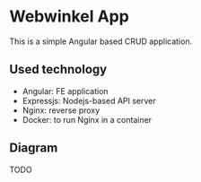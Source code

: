 # Webwinkel App
This is a simple Angular based CRUD application.

## Used technology
* Angular: FE application
* Expressjs: Nodejs-based API server
* Nginx: reverse proxy
* Docker: to run Nginx in a container

## Diagram
TODO
